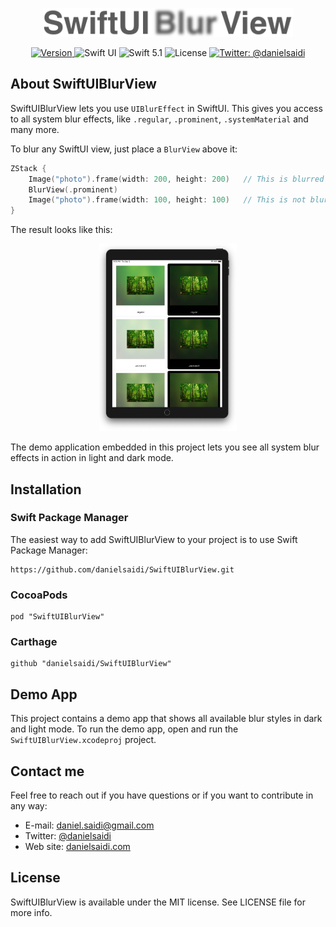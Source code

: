 <p align="center">
    <img src ="Resources/Logo.png" width=400 />
</p>

<p align="center">
    <a href="https://github.com/danielsaidi/SwiftUIBlurView">
        <img src="https://badge.fury.io/gh/danielsaidi%2FSwiftUIBlurView.svg?style=flat" alt="Version" />
    </a>
    <img src="https://img.shields.io/badge/platform-SwiftUI-red.svg" alt="Swift UI" />
    <img src="https://img.shields.io/badge/Swift-5.1-orange.svg" alt="Swift 5.1" />
    <img src="https://badges.frapsoft.com/os/mit/mit.svg?style=flat&v=102" alt="License" />
    <a href="https://twitter.com/danielsaidi">
        <img src="https://img.shields.io/badge/contact-@danielsaidi-blue.svg?style=flat" alt="Twitter: @danielsaidi" />
    </a>
</p>


## <a name="about"></a>About SwiftUIBlurView

SwiftUIBlurView lets you use `UIBlurEffect` in SwiftUI. This gives you access to all system blur effects, like `.regular`, `.prominent`, `.systemMaterial` and many more.

To blur any SwiftUI view, just place a `BlurView` above it:

```swift
ZStack {
    Image("photo").frame(width: 200, height: 200)   // This is blurred
    BlurView(.prominent)
    Image("photo").frame(width: 100, height: 100)   // This is not blurred
}
```

The result looks like this:

<p align="center">
    <img src ="Resources/Demo.jpg" height=300 />
</p>

The demo application embedded in this project lets you see all system blur effects in action in light and dark mode.


## Installation

### Swift Package Manager

The easiest way to add SwiftUIBlurView to your project is to use Swift Package Manager:
```
https://github.com/danielsaidi/SwiftUIBlurView.git
```

### CocoaPods

```
pod "SwiftUIBlurView"
```

### <a name="carthage"></a>Carthage

```
github "danielsaidi/SwiftUIBlurView"
```


## Demo App

This project contains a demo app that shows all available blur styles in dark and light mode. To run the demo app, open and run the `SwiftUIBlurView.xcodeproj` project. 


## Contact me

Feel free to reach out if you have questions or if you want to contribute in any way:

* E-mail: [daniel.saidi@gmail.com][Email]
* Twitter: [@danielsaidi][Twitter]
* Web site: [danielsaidi.com][Website]


## License

SwiftUIBlurView is available under the MIT license. See LICENSE file for more info.


[Email]: mailto:daniel.saidi@gmail.com
[Twitter]: http://www.twitter.com/danielsaidi
[Website]: http://www.danielsaidi.com

[Carthage]: https://github.com/Carthage
[CocoaPods]: http://cocoapods.org
[GitHub]: https://github.com/danielsaidi/SwiftUIBlurView
[License]: https://github.com/danielsaidi/SwiftUIBlurView/blob/master/LICENSE
